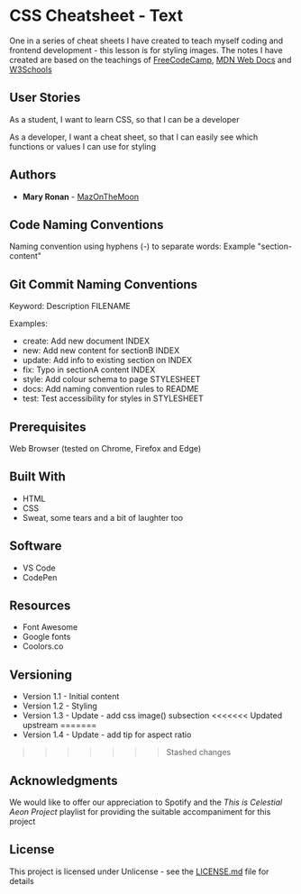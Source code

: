 # CSS Cheatsheet - Text
 One in a series of cheat sheets I have created to teach myself coding and frontend development - this lesson is for styling images. The notes I have created are based on the teachings of [FreeCodeCamp](https://www.freecodecamp.org/), [MDN Web Docs](https://developer.mozilla.org) and [W3Schools](https://www.w3schools.com/)

## User Stories 
As a student, I want to learn CSS, so that I can be a developer

As a developer, I want a cheat sheet, so that I can easily see which functions or values I can use for styling

## Authors
* **Mary Ronan** - [MazOnTheMoon](https://github.com/MazontheMoon)

## Code Naming Conventions

Naming convention using hyphens (-) to separate words:
Example "section-content"

## Git Commit Naming Conventions

Keyword: Description FILENAME

Examples:

* create: Add new document INDEX
* new: Add new content for sectionB INDEX
* update: Add info to existing section on INDEX
* fix: Typo in sectionA content INDEX
* style: Add colour schema to page STYLESHEET
* docs: Add naming convention rules to README
* test: Test accessibility for styles in STYLESHEET

 ## Prerequisites

 Web Browser (tested on Chrome, Firefox and Edge)

 ## Built With

 * HTML
 * CSS
 * Sweat, some tears and a bit of laughter too

 ## Software

 * VS Code
 * CodePen

 ## Resources

* Font Awesome
* Google fonts
* Coolors.co

## Versioning

* Version 1.1 - Initial content
* Version 1.2 - Styling
* Version 1.3 - Update - add css image() subsection
<<<<<<< Updated upstream
=======
* Version 1.4 - Update - add tip for aspect ratio
>>>>>>> Stashed changes

## Acknowledgments
We would like to offer our appreciation to Spotify and the *This is Celestial Aeon Project* playlist for providing the suitable accompaniment for this project

## License

This project is licensed under Unlicense - see the [LICENSE.md](LICENSE.md) file for details
